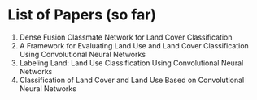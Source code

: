 # List of Papers (so far)

1. Dense Fusion Classmate Network for Land Cover Classification
2. A Framework for Evaluating Land Use and Land Cover Classification Using Convolutional Neural Networks
3. Labeling Land: Land Use Classification Using Convolutional Neural Networks
4. Classification of Land Cover and Land Use Based on Convolutional Neural Networks
